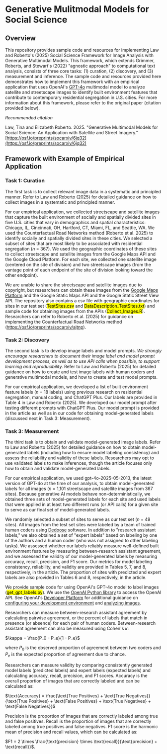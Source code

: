 # Generative Mulitmodal Models for Social Science

## Overview

This repository provides sample code and resources for implementing Law and Roberto's (2025) Social Science Framework for Image Analysis with Generative Multimodal Models. This framework, which extends Grimmer, Roberts, and Stewart's (2022) "agnostic approach" to computational text analysis, consists of three core tasks: (1) curation, (2) discovery, and (3) measurement and inference. The sample code and resources provided here demonstrates how to implement this framework with an empirical application that uses OpenAI's [GPT-4o](https://openai.com/index/gpt-4o-system-card/) multimodal model to analyze satellite and streetscape images to identify built environment features that contribute to contemporary residential segregation in U.S. cities. For more information about this framework, please refer to the original paper (citation provided below). 

*Recommended citation*

Law, Tina and Elizabeth Roberto. 2025. "Generative Multimodal Models for Social Science: An Application with Satellite and Street Imagery." [https://osf.io/preprints/socarxiv/6jq32](https://osf.io/preprints/socarxiv/6jq32)

## Framework with Example of Empirical Application

### Task 1: Curation

The first task is to collect relevant image data in a systematic and principled manner. Refer to Law and Roberto (2025) for detailed guidance on how to collect images in a systematic and principled manner.

For our empirical application, we collected streetscape and satellite images that capture the built environment of socially and spatially divided sites in five U.S. cities that vary in demographics and spatial characteristics: Chicago, IL, Cincinnati, OH, Hartford, CT, Miami, FL, and Seattle, WA. We used the Counterfactual Road Networks method (Roberto et al. 2025) to identify socially and spatially divided sites in these cities. We selected a subset of sites that are most likely to be associated with residential segregation (*n* = 367). We used the geographic coordinates of these sites to collect streetscape and satellite images from the Google Maps API and the Google Cloud Platform. For each site, we collected one satellite image (centered on the site of division) and two streetscape images (from the vantage point of each endpoint of the site of division looking toward the other endpoint).

We are unable to share the streetscape and satellite images due to copyright, but researchers can obtain these images from the [Google Maps Platform](https://mapsplatform.google.com/) and the Google Static Maps API and the Google Static Street View API. The repository also contains a csv file with geographic coordinates for sites in our test set (<mark>TestSites.csv</mark> and <mark>DataDescription_TestSites.txt</mark>)  and sample code for obtaining images from the APIs (<mark>Collect_Images.R</mark>). Researchers can refer to Roberto et al. (2025) for guidance on implementing the Counterfactual Road Networks method (https://osf.io/preprints/socarxiv/ajtnp).

### Task 2: Discovery

The second task is to develop image labels and model prompts. *We strongly encourage researchers to document their image label and model prompt development process, as well as to use API calls when possible, to support learning and reproducibility.* Refer to Law and Roberto (2025) for detailed guidance on how to create and test image labels with human coders and generative multimodal models, and how to create and test model prompts.

For our empirical application, we developed a list of built environment feature labels (*n* = 18 labels) using previous research on residential segregation, manual coding, and ChatGPT Plus. Our labels are provided in Table 4 in Law and Roberto (2025). We developed our model prompt after testing different prompts with ChatGPT Plus. Our model prompt is provided in the article as well as in our code for obtaining model-generated labels (discussed next in Task 3: Measurement).

### Task 3: Measurement

The third task is to obtain and validate model-generated image labels. Refer to Law and Roberto (2025) for detailed guidance on how to obtain model-generated labels (including how to ensure model labeling consistency) and assess the reliability and validity of these labels. Researchers may opt to use validated labels to make inferences, though the article focuses only how to obtain and validate model-generated labels.

For our empirical application, we used gpt-4o-2025-05-2013, the latest version of GPT-4o at the time of our analysis, to obtain model-generated labels for all images (*n* = 1,101 streetscape and satellite images from 367 sites). Because generative AI models behave non-deterministically, we obtained three sets of model-generated labels for each site and used labels that were applied in at least two different runs (or API calls) for a given site to serve as our final set of model-generated labels. 

We randomly selected a subset of sites to serve as our test set (*n* = 49 sites). All images from the test set sites were labeled by a team of trained human coders using [Dedoose](https://www.dedoose.com/) software. In addition to "research assistant labels," we also obtained a set of "expert labels" based on labeling by one of the authors and a human coder (who was not assigned to other labeling tasks). We assessed whether our labels reliably measure well-defined built environment features by measuring between-research assistant agreement, and we assessed the validity of our model-generated labels by measuring accuracy, recall, precision, and F1 score. Our metrics for model labeling consistency, reliability, and validity are provided in Tables 5, 7, and 8, respectively, in the article. The proportion of sites with predicted and expert labels are also provided in Tables 6 and 8, respectively, in the article.

We provide sample code for using OpenAI's GPT-4o model to label images (<mark>get_gpt_labels.py</mark>). We use the [OpenAI Python library](https://github.com/openai/openai-python) to access the OpenAI API. See OpenAI's [Developer Platform](https://platform.openai.com/docs/overview) for additional guidance on [configuring your development environment](https://platform.openai.com/docs/libraries) and [analyzing images](https://platform.openai.com/docs/guides/images?api-mode=responses).

Researchers can measure between-research assistant agreement by calculating pairwise agreement, or the percent of labels that match in presence (or absence) for each pair of human coders. Between-research assistant agreement can also be measured using Cohen's $\kappa$:

$\kappa = \frac{P_0 - P_e}{1 - P_e}$

where $P_0$ is the observed proportion of agreement between two coders and $P_e$ is the expected proportion of agreement due to chance. 

Researchers can measure validity by comparing consistently generated model labels (predicted labels) and expert labels (expected labels) and calculating accuracy, recall, precision, and F1 scores. Accuracy is the overall proportion of images that are correctly labeled and can be calculated as:

$\text{Accuracy} = \frac{\text{True Positives} + \text{True Negatives}}{\text{True Positives} + \text{False Positives} + \text{True Negatives} + \text{False Negatives}}$

Precision is the proportion of images that are correctly labeled among true and false positives. Recall is the proportion of images that are correctly labeled among true positives and false negatives. F1 score is the harmonic mean of precision and recall values, which can be calculated as:

$F1 = 2 \times \frac{\text{precision} \times \text{recall}}{\text{precision} + \text{recall}}$.
